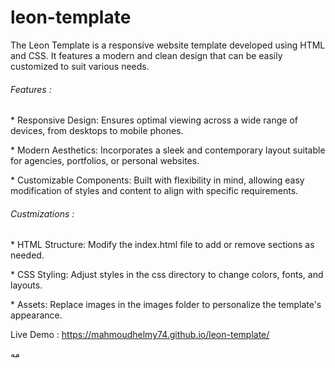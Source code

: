 # leon-template

The Leon Template is a responsive website template developed using HTML and CSS. It features a modern and clean design that can be easily customized to suit various needs.

<h6>Features :</h6>
<p>* Responsive Design: Ensures optimal viewing across a wide range of devices, from desktops to mobile phones.</p>
<p>* Modern Aesthetics: Incorporates a sleek and contemporary layout suitable for agencies, portfolios, or personal websites.</p>
<p>* Customizable Components: Built with flexibility in mind, allowing easy modification of styles and content to align with specific requirements.</p>

<h6>Custmizations :</h6>
<p>* HTML Structure: Modify the index.html file to add or remove sections as needed.</p>
<p>* CSS Styling: Adjust styles in the css directory to change colors, fonts, and layouts.</p>
<p>* Assets: Replace images in the images folder to personalize the template's appearance.</p>

Live Demo :
https://mahmoudhelmy74.github.io/leon-template/


مه
